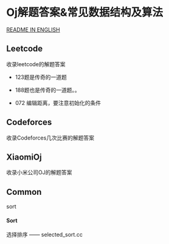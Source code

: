 # Oj解题答案&常见数据结构及算法



[README IN ENGLISH]()



## Leetcode

收录leetcode的解题答案

- 123题是传奇的一道题

- 188题也是传奇的一道题。。

- 072 编辑距离，要注意初始化的条件




## Codeforces

收录Codeforces几次比赛的解题答案



## XiaomiOj

收录小米公司OJ的解题答案



## Common

sort

#### Sort

选择排序 —— selected_sort.cc